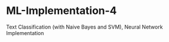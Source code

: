 # ML-Implementation-4
Text Classification (with Naive Bayes and SVM), Neural Network Implementation
